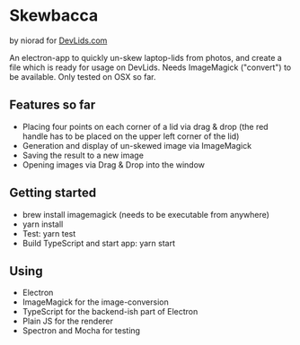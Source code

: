 # Skewbacca

by niorad for [DevLids.com](https://DevLids.com)

An electron-app to quickly un-skew laptop-lids from photos, and create a file which is ready for usage on DevLids.
Needs ImageMagick ("convert") to be available.
Only tested on OSX so far.

## Features so far

- Placing four points on each corner of a lid via drag & drop (the red handle has to be placed on the upper left corner of the lid)
- Generation and display of un-skewed image via ImageMagick
- Saving the result to a new image
- Opening images via Drag & Drop into the window

## Getting started

- brew install imagemagick (needs to be executable from anywhere)
- yarn install
- Test: yarn test
- Build TypeScript and start app: yarn start

## Using

- Electron
- ImageMagick for the image-conversion
- TypeScript for the backend-ish part of Electron
- Plain JS for the renderer
- Spectron and Mocha for testing
